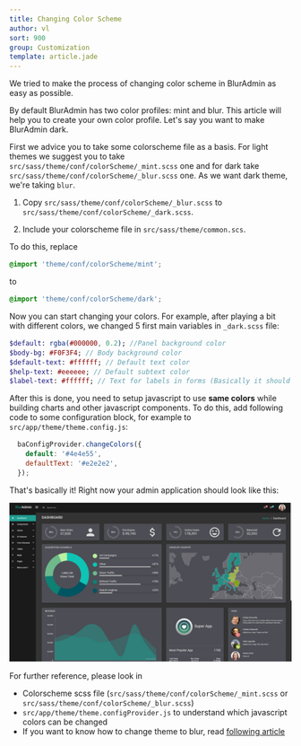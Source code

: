 ```yaml
---
title: Changing Color Scheme
author: vl
sort: 900
group: Customization
template: article.jade
---
```


We tried to make the process of changing color scheme in BlurAdmin as easy as possible. 

By default BlurAdmin has two color profiles: mint and blur.
This article will help you to create your own color profile.
Let's say you want to make BlurAdmin dark.

First we advice you to take some colorscheme file as a basis. 
For light themes we suggest you to take `src/sass/theme/conf/colorScheme/_mint.scss` one and for dark take `src/sass/theme/conf/colorScheme/_blur.scss` one.
As we want dark theme, we're taking `blur`.

1) Copy `src/sass/theme/conf/colorScheme/_blur.scss` to `src/sass/theme/conf/colorScheme/_dark.scss`.

2) Include your colorscheme file in `src/sass/theme/common.scs`.

To do this, replace 
```scss
@import 'theme/conf/colorScheme/mint';
```

to

```scss
@import 'theme/conf/colorScheme/dark';
```

Now you can start changing your colors.
For example, after playing a bit with different colors, we changed 5 first main variables in `_dark.scss` file:
```sass
$default: rgba(#000000, 0.2); //Panel background color
$body-bg: #F0F3F4; // Body background color
$default-text: #ffffff; // Default text color
$help-text: #eeeeee; // Default subtext color
$label-text: #ffffff; // Text for labels in forms (Basically it should be equal to default-text in most cases)
```

After this is done, you need to setup javascript to use **same colors** while building charts and other javascript components.
To do this, add following code to some configuration block, for example to `src/app/theme/theme.config.js`:
```javascript
  baConfigProvider.changeColors({
    default: '#4e4e55',
    defaultText: '#e2e2e2',
  });
``` 

That's basically it! Right now your admin application should look like this:

![](new-color-scheme.jpg)

For further reference, please look in
- Colorscheme scss file (`src/sass/theme/conf/colorScheme/_mint.scss` or `src/sass/theme/conf/colorScheme/_blur.scss`)
- `src/app/theme/theme.configProvider.js` to understand which javascript colors can be changed
- If you want to know how to change theme to blur, read [following article](/blur-admin/articles/014-switch-to-blur-theme/)